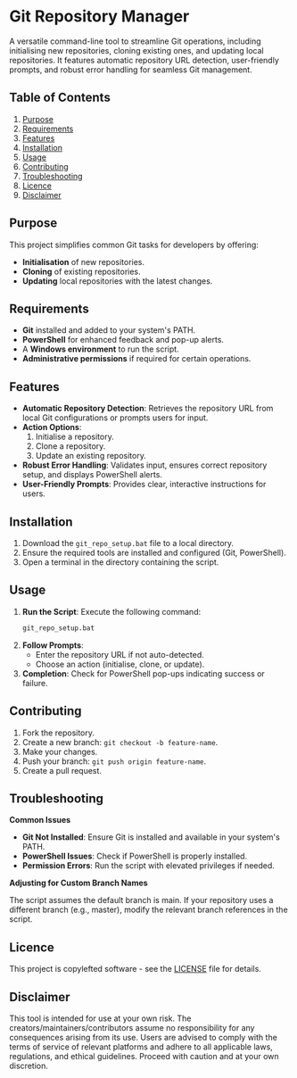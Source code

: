 # Git Repository Manager
A versatile command-line tool to streamline Git operations, including initialising new repositories, cloning existing ones, and updating local repositories. It features automatic repository URL detection, user-friendly prompts, and robust error handling for seamless Git management.

## Table of Contents  
1. [Purpose](#purpose)  
2. [Requirements](#requirements)  
3. [Features](#features)  
4. [Installation](#installation)  
5. [Usage](#usage)  
6. [Contributing](#contributing)  
7. [Troubleshooting](#troubleshooting)  
8. [Licence](#licence)  
19. [Disclaimer](#disclaimer) 

## Purpose  
This project simplifies common Git tasks for developers by offering:  
- **Initialisation** of new repositories.  
- **Cloning** of existing repositories.  
- **Updating** local repositories with the latest changes.  

## Requirements  
- **Git** installed and added to your system's PATH.  
- **PowerShell** for enhanced feedback and pop-up alerts.  
- A **Windows environment** to run the script.  
- **Administrative permissions** if required for certain operations.  

## Features  
- **Automatic Repository Detection**: Retrieves the repository URL from local Git configurations or prompts users for input.  
- **Action Options**:  
  1. Initialise a repository.  
  2. Clone a repository.  
  3. Update an existing repository.  
- **Robust Error Handling**: Validates input, ensures correct repository setup, and displays PowerShell alerts.  
- **User-Friendly Prompts**: Provides clear, interactive instructions for users. 

## Installation  
1. Download the `git_repo_setup.bat` file to a local directory.  
2. Ensure the required tools are installed and configured (Git, PowerShell).  
3. Open a terminal in the directory containing the script.

## Usage  
1. **Run the Script**: Execute the following command:  
   ```bash  
   git_repo_setup.bat
   ```
3. **Follow Prompts**:
    - Enter the repository URL if not auto-detected.
    - Choose an action (initialise, clone, or update).
4. **Completion**: Check for PowerShell pop-ups indicating success or failure.

## Contributing
1. Fork the repository.
2. Create a new branch: `git checkout -b feature-name`.
3. Make your changes.
4. Push your branch: `git push origin feature-name`.
5. Create a pull request.

## Troubleshooting
**Common Issues**
- **Git Not Installed**: Ensure Git is installed and available in your system's PATH.
- **PowerShell Issues**: Check if PowerShell is properly installed.
- **Permission Errors**: Run the script with elevated privileges if needed.
  
**Adjusting for Custom Branch Names**

The script assumes the default branch is main. If your repository uses a different branch (e.g., master), modify the relevant branch references in the script.

## Licence
This project is copylefted software - see the [LICENSE](https://github.com/ReeceKrisnata/Git-Repository-Manager/tree/main?tab=GPL-3.0-1-ov-file) file for details.

## Disclaimer
This tool is intended for use at your own risk. The creators/maintainers/contributors assume no responsibility for any consequences arising from its use. Users are advised to comply with the terms of service of relevant platforms and adhere to all applicable laws, regulations, and ethical guidelines. Proceed with caution and at your own discretion.
